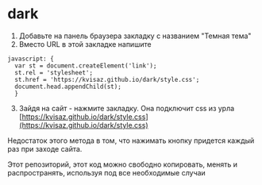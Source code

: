 # dark

1. Добавьте на панель браузера закладку с названием "Темная тема"
2. Вместо URL в этой закладке напишите

```
javascript: {
  var st = document.createElement('link'); 
  st.rel = 'stylesheet'; 
  st.href = 'https://kvisaz.github.io/dark/style.css';
  document.head.appendChild(st);
  }
```

3. Зайдя на сайт - нажмите закладку. Она подключит css из урла [https://kvisaz.github.io/dark/style.css](https://kvisaz.github.io/dark/style.css)


Недостаток этого метода в том, что нажимать кнопку придется каждый раз при заходе сайта.

Этот репозиторий, этот код можно свободно копировать, менять и распространять, используя под все необходимые случаи
